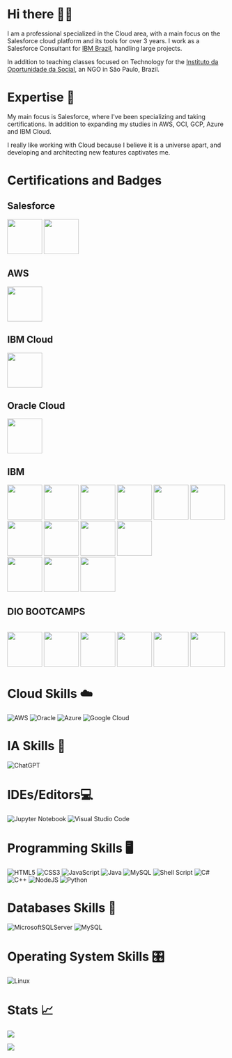 # Hi there 👨‍💻
I am a professional specialized in the Cloud area, with a main focus on the Salesforce cloud platform and its tools for over 3 years. I work as a Salesforce Consultant for [IBM Brazil](https://www.ibm.com/br-pt), handling large projects.

In addition to teaching classes focused on Technology for the [Instituto da Oportunidade da Social](https://ios.org.br/), an NGO in São Paulo, Brazil.

# Expertise 💼
My main focus is Salesforce, where I've been specializing and taking certifications. In addition to expanding my studies in AWS, OCI, GCP, Azure and IBM Cloud.

I really like working with Cloud because I believe it is a universe apart, and developing and architecting new features captivates me.


# Certifications and Badges 
## Salesforce


<img src="https://github.com/enriqSilv/enriqSilv/assets/120118274/7b79f99c-0d4a-4e13-a0ce-fb121f67a966" width="80" height="80">
<img src="https://github.com/enriqSilv/enriqSilv/assets/120118274/a5a333d7-ee01-48de-8e79-6b5228a43552" width="80" height="80">
<br />

## AWS 
<img src="https://github.com/enriqSilv/enriqSilv/assets/120118274/5d06aa78-1383-47b6-8965-4a187ea398f7" width="80" height="80">

<br/>

## IBM Cloud
<img src="https://github.com/enriqSilv/enriqSilv/assets/120118274/7ca91768-b036-4774-b25b-4795aa499200" width="80" height="80">

<br/>

## Oracle Cloud
<img src="https://github.com/enriqSilv/enriqSilv/assets/120118274/43f70360-430d-487c-bc39-4278a53a1fce" width="80" height="80">

<br/>

## IBM
<img src="https://github.com/enriqSilv/enriqSilv/assets/120118274/c9f7ea82-b710-4e11-aec9-d2eb9e71d2c9" width="80" height="80">
<img src="https://github.com/enriqSilv/enriqSilv/assets/120118274/21dea914-e51e-40d2-82bc-821cf3332aa4" width="80" height="80">
<img src="https://github.com/enriqSilv/enriqSilv/assets/120118274/6a2769c5-18b7-42c5-acb1-a45b2070da26" width="80" height="80">
<img src="https://github.com/enriqSilv/enriqSilv/assets/120118274/2272216d-ddad-4f40-90b4-f5526cf964a1" width="80" height="80">
<img src="https://github.com/enriqSilv/enriqSilv/assets/120118274/725de648-bd5f-47ea-8e9e-e19a16115817" width="80" height="80">
<img src="https://github.com/enriqSilv/enriqSilv/assets/120118274/70b05289-dc9a-467f-99cd-684cdcad6cb0" width="80" height="80">
<img src="https://github.com/enriqSilv/enriqSilv/assets/120118274/71373070-45c9-490f-925c-bfffbffc17e6" width="80" height="80">
<img src="https://github.com/enriqSilv/enriqSilv/assets/120118274/c9a01999-0a47-4cdd-ab87-eeba3edac819" width="80" height="80">
<img src="https://github.com/enriqSilv/enriqSilv/assets/120118274/d0cc4aa7-c301-40f0-9853-b4ac51144a6d" width="80" height="80">
<img src="https://github.com/enriqSilv/enriqSilv/assets/120118274/f430eb32-7866-4196-8a9e-817e61f0b7e6" width="80" height="80">

<br />
<img src="https://github.com/enriqSilv/enriqSilv/assets/120118274/8eafd378-f810-489c-b050-7712c958097e" width="80" height="80">
<img src="https://github.com/enriqSilv/enriqSilv/assets/120118274/8b6d8ef1-2328-4c7b-a56f-a2af7ff30235" width="80" height="80">
<img src="https://github.com/enriqSilv/enriqSilv/assets/120118274/58da31d2-16d2-4fd4-9c38-f140a4a22cc4" width="80" height="80">

<br/>


## DIO BOOTCAMPS
<br/>
<img src="https://github.com/enriqSilv/enriqSilv/assets/120118274/5a3608f1-73c0-4527-8999-154ba9328822" width="80" height="80">
<img src="https://github.com/enriqSilv/enriqSilv/assets/120118274/2d40c3be-38a8-4c6d-9771-1561e8baa031" width="80" height="80">
<img src="https://github.com/enriqSilv/enriqSilv/assets/120118274/bd34fc55-3a4d-4496-aec7-6bebfb3128d9" width="80" height="80">
<img src="https://github.com/enriqSilv/enriqSilv/assets/120118274/0b88525e-04ad-4829-8f67-8ce568be3c00" width="80" height="80">
<img src="https://github.com/enriqSilv/enriqSilv/assets/120118274/b85ab10f-56e8-4e88-9bd1-0514d2890306" width="80" height="80">
<img src="https://github.com/enriqSilv/enriqSilv/assets/120118274/e06dfc3a-1a28-4377-bbd6-d545cb36be39" width="80" height="80">



# Cloud Skills ☁️
![AWS](https://img.shields.io/badge/AWS-%23FF9900.svg?style=for-the-badge&logo=amazon-aws&logoColor=white)
![Oracle](https://img.shields.io/badge/Oracle-F80000?style=for-the-badge&logo=oracle&logoColor=white)
![Azure](https://img.shields.io/badge/azure-%230072C6.svg?style=for-the-badge&logo=microsoftazure&logoColor=white)
![Google Cloud](https://img.shields.io/badge/GoogleCloud-%234285F4.svg?style=for-the-badge&logo=google-cloud&logoColor=white)

# IA Skills 🤖
![ChatGPT](https://img.shields.io/badge/chatGPT-74aa9c?style=for-the-badge&logo=openai&logoColor=white)

# IDEs/Editors💻 
![Jupyter Notebook](https://img.shields.io/badge/jupyter-%23FA0F00.svg?style=for-the-badge&logo=jupyter&logoColor=white)
![Visual Studio Code](https://img.shields.io/badge/Visual%20Studio%20Code-0078d7.svg?style=for-the-badge&logo=visual-studio-code&logoColor=white)

# Programming Skills 🖥️
![HTML5](https://img.shields.io/badge/html5-%23E34F26.svg?style=for-the-badge&logo=html5&logoColor=white)
![CSS3](https://img.shields.io/badge/css3-%231572B6.svg?style=for-the-badge&logo=css3&logoColor=white)
![JavaScript](https://img.shields.io/badge/javascript-%23323330.svg?style=for-the-badge&logo=javascript&logoColor=%23F7DF1E)
![Java](https://img.shields.io/badge/java-%23ED8B00.svg?style=for-the-badge&logo=openjdk&logoColor=white)
![MySQL](https://img.shields.io/badge/mysql-%2300f.svg?style=for-the-badge&logo=mysql&logoColor=white) 
![Shell Script](https://img.shields.io/badge/shell_script-%23121011.svg?style=for-the-badge&logo=gnu-bash&logoColor=white)
![C#](https://img.shields.io/badge/c%23-%23239120.svg?style=for-the-badge&logo=c-sharp&logoColor=white)
![C++](https://img.shields.io/badge/c++-%2300599C.svg?style=for-the-badge&logo=c%2B%2B&logoColor=white)
![NodeJS](https://img.shields.io/badge/node.js-6DA55F?style=for-the-badge&logo=node.js&logoColor=white)
![Python](https://img.shields.io/badge/python-3670A0?style=for-the-badge&logo=python&logoColor=ffdd54)

# Databases Skills 💾
![MicrosoftSQLServer](https://img.shields.io/badge/Microsoft%20SQL%20Server-CC2927?style=for-the-badge&logo=microsoft%20sql%20server&logoColor=white)
![MySQL](https://img.shields.io/badge/mysql-%2300f.svg?style=for-the-badge&logo=mysql&logoColor=white)

# Operating System Skills 🎛️
![Linux](https://img.shields.io/badge/Linux-FCC624?style=for-the-badge&logo=linux&logoColor=black)

# Stats 📈

<img src="https://github-readme-stats.vercel.app/api/top-langs/?username=enriqSilv&layout=compact&theme=shadow_blue&hide_border=true" />

![](https://github-readme-stats.vercel.app/api?username=enriqSilv&theme=shadow_blue&show_icons=true) 

<br />


